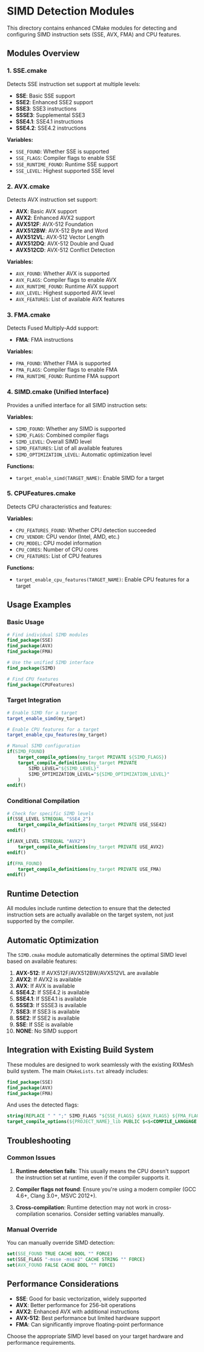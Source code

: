 # SIMD Detection Modules

This directory contains enhanced CMake modules for detecting and configuring SIMD instruction sets (SSE, AVX, FMA) and CPU features.

## Modules Overview

### 1. SSE.cmake
Detects SSE instruction set support at multiple levels:
- **SSE**: Basic SSE support
- **SSE2**: Enhanced SSE2 support
- **SSE3**: SSE3 instructions
- **SSSE3**: Supplemental SSE3
- **SSE4.1**: SSE4.1 instructions
- **SSE4.2**: SSE4.2 instructions

**Variables:**
- `SSE_FOUND`: Whether SSE is supported
- `SSE_FLAGS`: Compiler flags to enable SSE
- `SSE_RUNTIME_FOUND`: Runtime SSE support
- `SSE_LEVEL`: Highest supported SSE level

### 2. AVX.cmake
Detects AVX instruction set support:
- **AVX**: Basic AVX support
- **AVX2**: Enhanced AVX2 support
- **AVX512F**: AVX-512 Foundation
- **AVX512BW**: AVX-512 Byte and Word
- **AVX512VL**: AVX-512 Vector Length
- **AVX512DQ**: AVX-512 Double and Quad
- **AVX512CD**: AVX-512 Conflict Detection

**Variables:**
- `AVX_FOUND`: Whether AVX is supported
- `AVX_FLAGS`: Compiler flags to enable AVX
- `AVX_RUNTIME_FOUND`: Runtime AVX support
- `AVX_LEVEL`: Highest supported AVX level
- `AVX_FEATURES`: List of available AVX features

### 3. FMA.cmake
Detects Fused Multiply-Add support:
- **FMA**: FMA instructions

**Variables:**
- `FMA_FOUND`: Whether FMA is supported
- `FMA_FLAGS`: Compiler flags to enable FMA
- `FMA_RUNTIME_FOUND`: Runtime FMA support

### 4. SIMD.cmake (Unified Interface)
Provides a unified interface for all SIMD instruction sets:

**Variables:**
- `SIMD_FOUND`: Whether any SIMD is supported
- `SIMD_FLAGS`: Combined compiler flags
- `SIMD_LEVEL`: Overall SIMD level
- `SIMD_FEATURES`: List of all available features
- `SIMD_OPTIMIZATION_LEVEL`: Automatic optimization level

**Functions:**
- `target_enable_simd(TARGET_NAME)`: Enable SIMD for a target

### 5. CPUFeatures.cmake
Detects CPU characteristics and features:

**Variables:**
- `CPU_FEATURES_FOUND`: Whether CPU detection succeeded
- `CPU_VENDOR`: CPU vendor (Intel, AMD, etc.)
- `CPU_MODEL`: CPU model information
- `CPU_CORES`: Number of CPU cores
- `CPU_FEATURES`: List of CPU features

**Functions:**
- `target_enable_cpu_features(TARGET_NAME)`: Enable CPU features for a target

## Usage Examples

### Basic Usage

```cmake
# Find individual SIMD modules
find_package(SSE)
find_package(AVX)
find_package(FMA)

# Use the unified SIMD interface
find_package(SIMD)

# Find CPU features
find_package(CPUFeatures)
```

### Target Integration

```cmake
# Enable SIMD for a target
target_enable_simd(my_target)

# Enable CPU features for a target
target_enable_cpu_features(my_target)

# Manual SIMD configuration
if(SIMD_FOUND)
    target_compile_options(my_target PRIVATE ${SIMD_FLAGS})
    target_compile_definitions(my_target PRIVATE 
        SIMD_LEVEL="${SIMD_LEVEL}"
        SIMD_OPTIMIZATION_LEVEL="${SIMD_OPTIMIZATION_LEVEL}"
    )
endif()
```

### Conditional Compilation

```cmake
# Check for specific SIMD levels
if(SSE_LEVEL STREQUAL "SSE4_2")
    target_compile_definitions(my_target PRIVATE USE_SSE42)
endif()

if(AVX_LEVEL STREQUAL "AVX2")
    target_compile_definitions(my_target PRIVATE USE_AVX2)
endif()

if(FMA_FOUND)
    target_compile_definitions(my_target PRIVATE USE_FMA)
endif()
```

## Runtime Detection

All modules include runtime detection to ensure that the detected instruction sets are actually available on the target system, not just supported by the compiler.

## Automatic Optimization

The `SIMD.cmake` module automatically determines the optimal SIMD level based on available features:

1. **AVX-512**: If AVX512F/AVX512BW/AVX512VL are available
2. **AVX2**: If AVX2 is available
3. **AVX**: If AVX is available
4. **SSE4.2**: If SSE4.2 is available
5. **SSE4.1**: If SSE4.1 is available
6. **SSSE3**: If SSSE3 is available
7. **SSE3**: If SSE3 is available
8. **SSE2**: If SSE2 is available
9. **SSE**: If SSE is available
10. **NONE**: No SIMD support

## Integration with Existing Build System

These modules are designed to work seamlessly with the existing RXMesh build system. The main `CMakeLists.txt` already includes:

```cmake
find_package(SSE)
find_package(AVX)
find_package(FMA)
```

And uses the detected flags:

```cmake
string(REPLACE " " ";" SIMD_FLAGS "${SSE_FLAGS} ${AVX_FLAGS} ${FMA_FLAGS}")
target_compile_options(${PROJECT_NAME}_lib PUBLIC $<$<COMPILE_LANGUAGE:CXX>:${SIMD_FLAGS}>)
```

## Troubleshooting

### Common Issues

1. **Runtime detection fails**: This usually means the CPU doesn't support the instruction set at runtime, even if the compiler supports it.

2. **Compiler flags not found**: Ensure you're using a modern compiler (GCC 4.6+, Clang 3.0+, MSVC 2012+).

3. **Cross-compilation**: Runtime detection may not work in cross-compilation scenarios. Consider setting variables manually.

### Manual Override

You can manually override SIMD detection:

```cmake
set(SSE_FOUND TRUE CACHE BOOL "" FORCE)
set(SSE_FLAGS "-msse -msse2" CACHE STRING "" FORCE)
set(AVX_FOUND FALSE CACHE BOOL "" FORCE)
```

## Performance Considerations

- **SSE**: Good for basic vectorization, widely supported
- **AVX**: Better performance for 256-bit operations
- **AVX2**: Enhanced AVX with additional instructions
- **AVX-512**: Best performance but limited hardware support
- **FMA**: Can significantly improve floating-point performance

Choose the appropriate SIMD level based on your target hardware and performance requirements.

